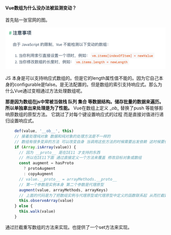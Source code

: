 #### Vue数组为什么没办法被监测变动？



首先贴一张官网的图。

![border](https://github.com/facebook201/LearnVue/blob/master/%E5%85%A8%E5%AE%B6%E6%A1%B6%E6%BA%90%E7%A0%81/Vue-src/img/arr.png)

JS 本身是可以支持响应式数组的。但是它的length属性值不能的。因为它自己本身的configurable是false。是无法配置的。但是数组的索引支持响应式。那么为什么Vue通过变相通过方法处理数组呢。

**那是因为数组在js中常被当做栈 队列 集合 等数据结构。储存批量的数据来遍历。所以单独拿出来处理是为了性能。**  Vue在数组上定义 \__ob\__ 替换了push 等能够影响原数组的原型方法。 它跳过了对每个键设置响应式的过程 而是直接对值进行递归设置响应式。

```javascript
    def(value, '__ob__', this)
    // 接着处理纯对象 数据和纯对象的处理方法是不一样的
    // 数组有很多变异的方法 可以改变自身 当调用这些方法的时候需要出发依赖 这时候要做出反应
    if (Array.isArray(value)) {
      // 因为 __proto__ 是在IE11 才支持的东西 
      // 所以在IE11下面 通过直接定义一个方法来覆盖 修改目标对象或数组
      const augment = hasProto
        ? protoAugment
        : copyAugment
      // value.__proto__ = arrayMethods.__proto__
      // 第一个参数是实例本身 第二个参数是代理原型 
      augment(value, arrayMethods, arrayKeys)
      // 上面的代码是为了把数组实例与代理原型或代理原型中定义的函数联系起 从而拦截数组变异方法
      this.observeArray(value)
    } else {
      this.walk(value)
    }
```

通过拦截重写数组的方法来实现。也提供了一个set方法来实现。

